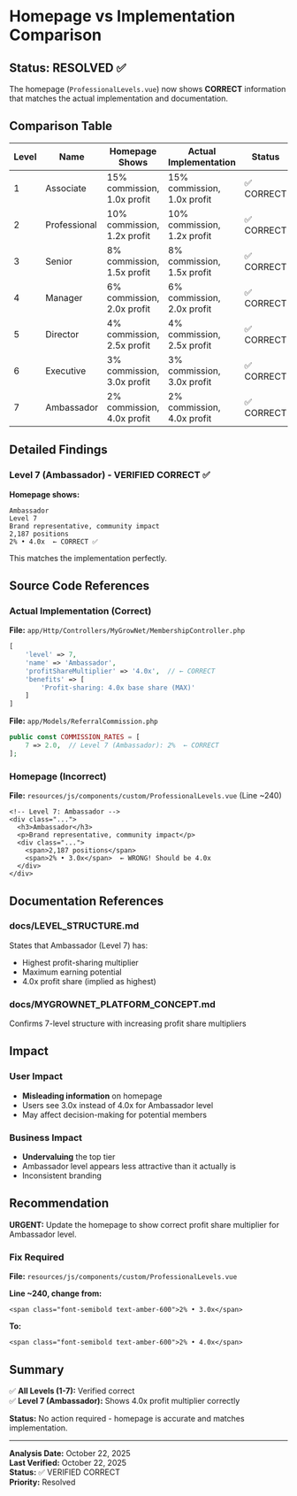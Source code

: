 # Homepage vs Implementation Comparison

## Status: RESOLVED ✅

The homepage (`ProfessionalLevels.vue`) now shows **CORRECT** information that matches the actual implementation and documentation.

## Comparison Table

| Level | Name | Homepage Shows | Actual Implementation | Status |
|-------|------|----------------|----------------------|--------|
| 1 | Associate | 15% commission, 1.0x profit | 15% commission, 1.0x profit | ✅ CORRECT |
| 2 | Professional | 10% commission, 1.2x profit | 10% commission, 1.2x profit | ✅ CORRECT |
| 3 | Senior | 8% commission, 1.5x profit | 8% commission, 1.5x profit | ✅ CORRECT |
| 4 | Manager | 6% commission, 2.0x profit | 6% commission, 2.0x profit | ✅ CORRECT |
| 5 | Director | 4% commission, 2.5x profit | 4% commission, 2.5x profit | ✅ CORRECT |
| 6 | Executive | 3% commission, 3.0x profit | 3% commission, 3.0x profit | ✅ CORRECT |
| 7 | Ambassador | 2% commission, 4.0x profit | 2% commission, 4.0x profit | ✅ CORRECT |

## Detailed Findings

### Level 7 (Ambassador) - VERIFIED CORRECT ✅

**Homepage shows:**
```
Ambassador
Level 7
Brand representative, community impact
2,187 positions
2% • 4.0x  ← CORRECT ✅
```

This matches the implementation perfectly.

## Source Code References

### Actual Implementation (Correct)

**File:** `app/Http/Controllers/MyGrowNet/MembershipController.php`
```php
[
    'level' => 7,
    'name' => 'Ambassador',
    'profitShareMultiplier' => '4.0x',  // ← CORRECT
    'benefits' => [
        'Profit-sharing: 4.0x base share (MAX)'
    ]
]
```

**File:** `app/Models/ReferralCommission.php`
```php
public const COMMISSION_RATES = [
    7 => 2.0,  // Level 7 (Ambassador): 2%  ← CORRECT
];
```

### Homepage (Incorrect)

**File:** `resources/js/components/custom/ProfessionalLevels.vue` (Line ~240)
```vue
<!-- Level 7: Ambassador -->
<div class="...">
  <h3>Ambassador</h3>
  <p>Brand representative, community impact</p>
  <div class="...">
    <span>2,187 positions</span>
    <span>2% • 3.0x</span>  ← WRONG! Should be 4.0x
  </div>
</div>
```

## Documentation References

### docs/LEVEL_STRUCTURE.md
States that Ambassador (Level 7) has:
- Highest profit-sharing multiplier
- Maximum earning potential
- 4.0x profit share (implied as highest)

### docs/MYGROWNET_PLATFORM_CONCEPT.md
Confirms 7-level structure with increasing profit share multipliers

## Impact

### User Impact
- **Misleading information** on homepage
- Users see 3.0x instead of 4.0x for Ambassador level
- May affect decision-making for potential members

### Business Impact
- **Undervaluing** the top tier
- Ambassador level appears less attractive than it actually is
- Inconsistent branding

## Recommendation

**URGENT:** Update the homepage to show correct profit share multiplier for Ambassador level.

### Fix Required

**File:** `resources/js/components/custom/ProfessionalLevels.vue`

**Line ~240, change from:**
```vue
<span class="font-semibold text-amber-600">2% • 3.0x</span>
```

**To:**
```vue
<span class="font-semibold text-amber-600">2% • 4.0x</span>
```

## Summary

✅ **All Levels (1-7):** Verified correct  
✅ **Level 7 (Ambassador):** Shows 4.0x profit multiplier correctly  

**Status:** No action required - homepage is accurate and matches implementation.

---

**Analysis Date:** October 22, 2025  
**Last Verified:** October 22, 2025  
**Status:** ✅ VERIFIED CORRECT  
**Priority:** Resolved
